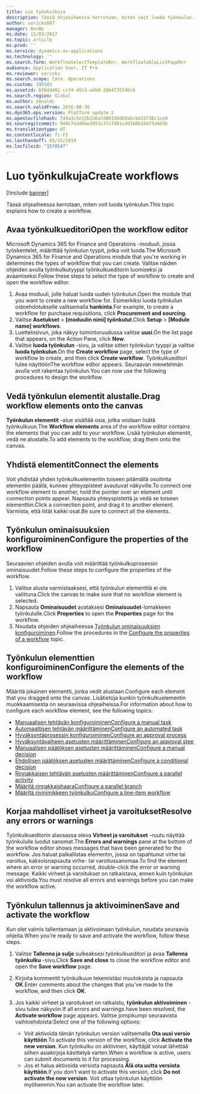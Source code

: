 ```yaml
---
title: Luo työnkulkuja
description: Tässä ohjeaiheessa kerrotaan, miten voit luoda työnkulun.
author: sericks007
manager: AnnBe
ms.date: 11/03/2017
ms.topic: article
ms.prod: ''
ms.service: dynamics-ax-applications
ms.technology: ''
ms.search.form: WorkflowSelectTemplateRnr, WorkflowTableListPageRnr
audience: Application User, IT Pro
ms.reviewer: sericks
ms.search.scope: Core, Operations
ms.custom: 195583
ms.assetid: 836ddd01-cc34-45c3-a4b0-20647357dbc6
ms.search.region: Global
ms.author: donaldc
ms.search.validFrom: 2016-08-30
ms.dyn365.ops.version: Platform update 2
ms.openlocfilehash: 7d4a3c5e12b226a7d801d8db9abcbd15738c1ce0
ms.sourcegitcommit: 9d4c7edd0ae2053c37c7d81cdd180b16bf3a9d3b
ms.translationtype: HT
ms.contentlocale: fi-FI
ms.lasthandoff: 05/15/2019
ms.locfileid: "1570547"
---
```

# <a name="create-workflows"></a><span data-ttu-id="168d5-103">Luo työnkulkuja</span><span class="sxs-lookup"><span data-stu-id="168d5-103">Create workflows</span></span>

[!include [banner](../includes/banner.md)]

<span data-ttu-id="168d5-104">Tässä ohjeaiheessa kerrotaan, miten voit luoda työnkulun.</span><span class="sxs-lookup"><span data-stu-id="168d5-104">This topic explains how to create a workflow.</span></span>

## <a name="open-the-workflow-editor"></a><span data-ttu-id="168d5-105">Avaa työnkulkueditori</span><span class="sxs-lookup"><span data-stu-id="168d5-105">Open the workflow editor</span></span>

<span data-ttu-id="168d5-106">Microsoft Dynamics 365 for Finance and Operations -moduuli, jossa työskentelet, määrittää työnkulun tyypit, jotka voit luoda.</span><span class="sxs-lookup"><span data-stu-id="168d5-106">The Microsoft Dynamics 365 for Finance and Operations module that you're working in determines the types of workflow that you can create.</span></span> <span data-ttu-id="168d5-107">Valitse näiden ohjeiden avulla työnkulkutyyppi työnkulkueditorin luomiseksi ja avaamiseksi.</span><span class="sxs-lookup"><span data-stu-id="168d5-107">Follow these steps to select the type of workflow to create and open the workflow editor.</span></span>

1. <span data-ttu-id="168d5-108">Avaa moduuli, jolle haluat luoda uuden työnkulun.</span><span class="sxs-lookup"><span data-stu-id="168d5-108">Open the module that you want to create a new workflow for.</span></span> <span data-ttu-id="168d5-109">Esimerkiksi luoda työnkulun ostoehdotukselle valitsemalla **hankinta**.</span><span class="sxs-lookup"><span data-stu-id="168d5-109">For example, to create a workflow for purchase requisitions, click **Procurement and sourcing**.</span></span>
2. <span data-ttu-id="168d5-110">Valitse **Asetukset** &gt; **\[moduulin nimi\] työnkulut**.</span><span class="sxs-lookup"><span data-stu-id="168d5-110">Click **Setup** &gt; **\[Module name\] workflows**.</span></span>
3. <span data-ttu-id="168d5-111">Luettelosivun, joka näkyy toimintoruudussa valitse **uusi**.</span><span class="sxs-lookup"><span data-stu-id="168d5-111">On the list page that appears, on the Action Pane, click **New**.</span></span>
4. <span data-ttu-id="168d5-112">Valitse **luoda työnkulun** -sivu, ja valitse sitten työnkulun tyyppi ja valitse **luoda työnkulun**.</span><span class="sxs-lookup"><span data-stu-id="168d5-112">On the **Create workflow** page, select the type of workflow to create, and then click **Create workflow**.</span></span> <span data-ttu-id="168d5-113">Työnkulkueditori tulee näyttöön</span><span class="sxs-lookup"><span data-stu-id="168d5-113">The workflow editor appears.</span></span> <span data-ttu-id="168d5-114">Seuraavan menetelmän avulla voit rakentaa työnkulun.</span><span class="sxs-lookup"><span data-stu-id="168d5-114">You can now use the following procedures to design the workflow.</span></span>

## <a name="drag-workflow-elements-onto-the-canvas"></a><span data-ttu-id="168d5-115">Vedä työnkulun elementit alustalle.</span><span class="sxs-lookup"><span data-stu-id="168d5-115">Drag workflow elements onto the canvas</span></span>

<span data-ttu-id="168d5-116">**Työnkulun elementit** -alue sisältää osia, jotka voidaan lisätä työnkulkuun.</span><span class="sxs-lookup"><span data-stu-id="168d5-116">The **Workflow elements** area of the workflow editor contains the elements that you can add to your workflow.</span></span> <span data-ttu-id="168d5-117">Lisää työnkulun elementit, vedä ne alustalle.</span><span class="sxs-lookup"><span data-stu-id="168d5-117">To add elements to the workflow, drag them onto the canvas.</span></span>

## <a name="connect-the-elements"></a><span data-ttu-id="168d5-118">Yhdistä elementit</span><span class="sxs-lookup"><span data-stu-id="168d5-118">Connect the elements</span></span>

<span data-ttu-id="168d5-119">Voit yhdistää yhden työnkulkuelementin toiseen pitämällä osoitinta elementin päällä, kunnes yhteyspisteet avautuvat näkyville.</span><span class="sxs-lookup"><span data-stu-id="168d5-119">To connect one workflow element to another, hold the pointer over an element until connection points appear.</span></span> <span data-ttu-id="168d5-120">Napsauta yhteyspistettä ja vedä se toiseen elementtiin.</span><span class="sxs-lookup"><span data-stu-id="168d5-120">Click a connection point, and drag it to another element.</span></span> <span data-ttu-id="168d5-121">Varmista, että liität kaikki osat.</span><span class="sxs-lookup"><span data-stu-id="168d5-121">Be sure to connect all the elements.</span></span>

## <a name="configure-the-properties-of-the-workflow"></a><span data-ttu-id="168d5-122">Työnkulun ominaisuuksien konfiguroiminen</span><span class="sxs-lookup"><span data-stu-id="168d5-122">Configure the properties of the workflow</span></span>

<span data-ttu-id="168d5-123">Seuraavien ohjeiden avulla voit määrittää työnkulkuprosessin ominaisuudet.</span><span class="sxs-lookup"><span data-stu-id="168d5-123">Follow these steps to configure the properties of the workflow.</span></span>

1. <span data-ttu-id="168d5-124">Valitse alusta varmistaaksesi, että työnkulun elementtiä ei ole valittuna.</span><span class="sxs-lookup"><span data-stu-id="168d5-124">Click the canvas to make sure that no workflow element is selected.</span></span>
2. <span data-ttu-id="168d5-125">Napsauta **Ominaisuudet** avataksesi **Ominaisuudet**-lomakkeen työnkululle.</span><span class="sxs-lookup"><span data-stu-id="168d5-125">Click **Properties** to open the **Properties** page for the workflow.</span></span>
3. <span data-ttu-id="168d5-126">Noudata ohjeiden ohjeaiheessa [Työnkulun ominaisuuksien konfiguroiminen](configure-workflow-properties.md).</span><span class="sxs-lookup"><span data-stu-id="168d5-126">Follow the procedures in the [Configure the properties of a workflow](configure-workflow-properties.md) topic.</span></span>

## <a name="configure-the-elements-of-the-workflow"></a><span data-ttu-id="168d5-127">Työnkulun elementtien konfiguroiminen</span><span class="sxs-lookup"><span data-stu-id="168d5-127">Configure the elements of the workflow</span></span>

<span data-ttu-id="168d5-128">Määritä jokainen elementti, jonka vedit alustaan.</span><span class="sxs-lookup"><span data-stu-id="168d5-128">Configure each element that you dragged onto the canvas.</span></span> <span data-ttu-id="168d5-129">Lisätietoja kunkin työnkulkuelementin muokkaamisesta on seuraavissa ohjeaiheissa.</span><span class="sxs-lookup"><span data-stu-id="168d5-129">For information about how to configure each workflow element, see the following topics:</span></span>

- [<span data-ttu-id="168d5-130">Manuaalisen tehtävän konfiguroiminen</span><span class="sxs-lookup"><span data-stu-id="168d5-130">Configure a manual task</span></span>](configure-manual-task-workflow.md)
- [<span data-ttu-id="168d5-131">Automaattisen tehtävän määrittäminen</span><span class="sxs-lookup"><span data-stu-id="168d5-131">Configure an automated task</span></span>](configure-automated-task-workflow.md)
- [<span data-ttu-id="168d5-132">Hyväksyntäprosessin konfiguroiminen</span><span class="sxs-lookup"><span data-stu-id="168d5-132">Configure an approval process</span></span>](configure-approval-process-workflow.md)
- [<span data-ttu-id="168d5-133">Hyväksyntävaiheen asetusten määrittäminen</span><span class="sxs-lookup"><span data-stu-id="168d5-133">Configure an approval step</span></span>](configure-approval-step-workflow.md)
- [<span data-ttu-id="168d5-134">Manuaalisen päätöksen asetusten määrittäminen</span><span class="sxs-lookup"><span data-stu-id="168d5-134">Configure a manual decision</span></span>](configure-manual-decision-workflow.md)
- [<span data-ttu-id="168d5-135">Ehdollisen päätöksen asetusten määrittäminen</span><span class="sxs-lookup"><span data-stu-id="168d5-135">Configure a conditional decision</span></span>](configure-conditional-decision-workflow.md)
- [<span data-ttu-id="168d5-136">Rinnakkaisen tehtävän asetusten määrittäminen</span><span class="sxs-lookup"><span data-stu-id="168d5-136">Configure a parallel activity</span></span>](configure-parallel-activity-workflow.md)
- [<span data-ttu-id="168d5-137">Määritä rinnakkaishaara</span><span class="sxs-lookup"><span data-stu-id="168d5-137">Configure a parallel branch</span></span>](configure-parallel-branch-workflow.md)
- [<span data-ttu-id="168d5-138">Määritä rivinimikkeen työnkulku</span><span class="sxs-lookup"><span data-stu-id="168d5-138">Configure a line-item workflow</span></span>](configure-line-item-workflow.md)

## <a name="resolve-any-errors-or-warnings"></a><span data-ttu-id="168d5-139">Korjaa mahdolliset virheet ja varoitukset</span><span class="sxs-lookup"><span data-stu-id="168d5-139">Resolve any errors or warnings</span></span>

<span data-ttu-id="168d5-140">Työnkulkueditorin alaosassa oleva **Virheet ja varoitukset** -ruutu näyttää työnkululle luodut sanomat.</span><span class="sxs-lookup"><span data-stu-id="168d5-140">The **Errors and warnings** pane at the bottom of the workflow editor shows messages that have been generated for the workflow.</span></span> <span data-ttu-id="168d5-141">Jos haluat paikallistaa elementin, jossa on tapahtunut virhe tai varoitus, kaksoisnapsauta virhe- tai varoitussanomaa.</span><span class="sxs-lookup"><span data-stu-id="168d5-141">To find the element where an error or warning occurred, double-click the error or warning message.</span></span> <span data-ttu-id="168d5-142">Kaikki virheet ja varoitukset on ratkaistava, ennen kuin työnkulun voi aktivoida.</span><span class="sxs-lookup"><span data-stu-id="168d5-142">You must resolve all errors and warnings before you can make the workflow active.</span></span>

## <a name="save-and-activate-the-workflow"></a><span data-ttu-id="168d5-143">Työnkulun tallennus ja aktivoiminen</span><span class="sxs-lookup"><span data-stu-id="168d5-143">Save and activate the workflow</span></span>

<span data-ttu-id="168d5-144">Kun olet valmis tallentamaan ja aktivoimaan työnkulun, noudata seuraavia ohjeita.</span><span class="sxs-lookup"><span data-stu-id="168d5-144">When you're ready to save and activate the workflow, follow these steps.</span></span>

1. <span data-ttu-id="168d5-145">Valitse **Tallenna ja sulje** sulkeaksesi työnkulkueditori ja avaa **Tallenna työnkulku** -sivu.</span><span class="sxs-lookup"><span data-stu-id="168d5-145">Click **Save and close** to close the workflow editor and open the **Save workflow** page.</span></span>
2. <span data-ttu-id="168d5-146">Kirjoita kommentit työnkulkuun tekemistäsi muutoksista ja napsauta **OK**.</span><span class="sxs-lookup"><span data-stu-id="168d5-146">Enter comments about the changes that you've made to the workflow, and then click **OK**.</span></span>
3. <span data-ttu-id="168d5-147">Jos kaikki virheet ja varoitukset on ratkaistu, **työnkulun aktivoiminen** -sivu tulee näkyviin.</span><span class="sxs-lookup"><span data-stu-id="168d5-147">If all errors and warnings have been resolved, the **Activate workflow** page appears.</span></span> <span data-ttu-id="168d5-148">Valitse jompikumpi seuraavista vaihtoehdoista:</span><span class="sxs-lookup"><span data-stu-id="168d5-148">Select one of the following options:</span></span>

    - <span data-ttu-id="168d5-149">Voit aktivoida tämän työnkulun version valitsemalla **Ota uusi versio käyttöön**.</span><span class="sxs-lookup"><span data-stu-id="168d5-149">To activate this version of the workflow, click **Activate the new version**.</span></span> <span data-ttu-id="168d5-150">Kun työnkulku on aktiivinen, käyttäjät voivat lähettää siihen asiakirjoja käsittelyä varten.</span><span class="sxs-lookup"><span data-stu-id="168d5-150">When a workflow is active, users can submit documents to it for processing.</span></span>
    - <span data-ttu-id="168d5-151">Jos et halua aktivoida versiota napsauta **Älä ota uutta versiota käyttöön**.</span><span class="sxs-lookup"><span data-stu-id="168d5-151">If you don't want to activate this version, click **Do not activate the new version**.</span></span> <span data-ttu-id="168d5-152">Voit ottaa työnkulun käyttöön myöhemmin.</span><span class="sxs-lookup"><span data-stu-id="168d5-152">You can activate the workflow later.</span></span>
